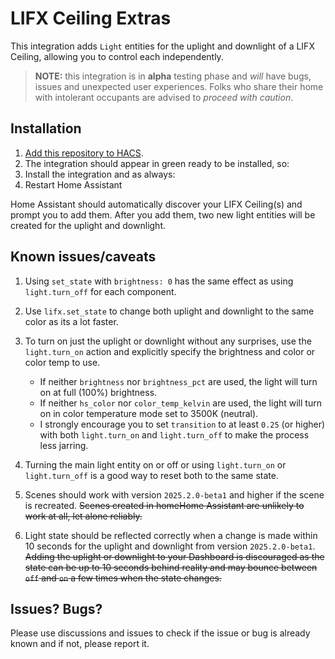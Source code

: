 # LIFX Ceiling Extras

This integration adds `Light` entities for the uplight and downlight of a LIFX Ceiling, allowing you to control each independently.

> **NOTE:** this integration is in __alpha__ testing phase and _will_ have bugs, issues and unexpected user experiences. Folks who share their home with intolerant occupants are advised to _proceed with caution_.

## Installation

1. [Add this repository to HACS](https://hacs.xyz/docs/faq/custom_repositories).
2. The integration should appear in green ready to be installed, so:
3. Install the integration and as always:
4. Restart Home Assistant

Home Assistant should automatically discover your LIFX Ceiling(s) and prompt you to add them.
After you add them, two new light entities will be created for the uplight and downlight.

## Known issues/caveats

1. Using `set_state` with `brightness: 0` has the same effect as using `light.turn_off` for each component.

1. Use `lifx.set_state` to change both uplight and downlight to the same color as its a lot faster.

1. To turn on just the uplight or downlight without any surprises, use the `light.turn_on` action and explicitly specify the brightness and color or color temp to use.
    - If neither `brightness` nor `brightness_pct` are  used, the light will turn on at full (100%) brightness.
    - If neither `hs_color` nor `color_temp_kelvin` are used, the light will turn on in color temperature mode set to 3500K (neutral).
    - I strongly encourage you to set `transition` to at least `0.25` (or higher) with both `light.turn_on` and `light.turn_off` to make the process less jarring.

1. Turning the main light entity on or off or using `light.turn_on` or `light.turn_off` is a good way to reset both to the same state.

1. Scenes should work with version `2025.2.0-beta1` and higher if the scene is recreated.
    ~~Scenes created in homeHome Assistant are unlikely to work at all, let alone reliably.~~

1. Light state should be reflected correctly when a change is made within 10 seconds for the uplight and downlight from version `2025.2.0-beta1`.
  ~~Adding the uplight or downlight to your Dashboard is discouraged as the state can be up to 10 seconds behind reality and may bounce between `off` and `on` a few times when the state changes.~~


## Issues? Bugs?

Please use discussions and issues to check if the issue or bug is already known and if not, please report it.
